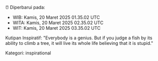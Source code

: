 ⏰ Diperbarui pada:
- WIB: Kamis, 20 Maret 2025 01.35.02 UTC
- WITA: Kamis, 20 Maret 2025 02.35.02 UTC
- WIT: Kamis, 20 Maret 2025 03.35.02 UTC

Kutipan Inspiratif:
"Everybody is a genius. But if you judge a fish by its ability to climb a tree, it will live its whole life believing that it is stupid."


Kategori: inspirational

